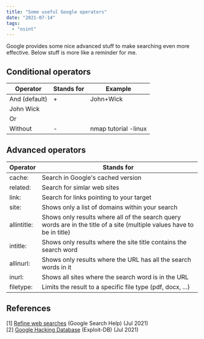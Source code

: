 ```yaml
---
title: "Some useful Google operators"
date: "2021-07-14"
tags: 
  - "osint"
---
```


Google provides some nice advanced stuff to make searching even more effective. Below stuff is more like a reminder for me.

<!--more-->

## Conditional operators

| Operator | Stands for | Example |
| --- | --- | --- |
| And (default) | + | John+Wick  
John Wick |
| Or | | | John | Wick |
| Without | \- | nmap tutorial -linux |

## Advanced operators

| Operator | Stands for |
| --- | --- |
| cache: | Search in Google's cached version |
| related: | Search for simlar web sites |
| link: | Search for links pointing to your target |
| site: | Shows only a list of domains within your search |
| allintitle: | Shows only results where all of the search query words are in the title of a site (multiple values have to be in title) |
| intitle: | Shows only results where the site title contains the search word |
| allinurl: | Shows only results where the URL has all the search words in it |
| inurl: | Shows all sites where the search word is in the URL |
| filetype: | Limits the result to a specific file type (pdf, docx, ...) |

## References

\[1\] [Refine web searches](https://support.google.com/websearch/answer/2466433?hl=en) (Google Search Help) (Jul 2021)  
\[2\] [Google Hacking Database](https://www.exploit-db.com/google-hacking-database) (Exploit-DB) (Jul 2021)
